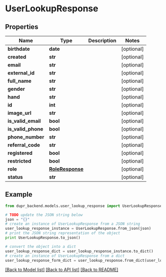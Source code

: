 # UserLookupResponse


## Properties
Name | Type | Description | Notes
------------ | ------------- | ------------- | -------------
**birthdate** | **date** |  | [optional] 
**created** | **str** |  | [optional] 
**email** | **str** |  | [optional] 
**external_id** | **str** |  | [optional] 
**full_name** | **str** |  | [optional] 
**gender** | **str** |  | [optional] 
**hand** | **str** |  | [optional] 
**id** | **int** |  | [optional] 
**image_url** | **str** |  | [optional] 
**is_valid_email** | **bool** |  | [optional] 
**is_valid_phone** | **bool** |  | [optional] 
**phone_number** | **str** |  | [optional] 
**referral_code** | **str** |  | [optional] 
**registered** | **bool** |  | [optional] 
**restricted** | **bool** |  | [optional] 
**role** | [**RoleResponse**](RoleResponse.md) |  | [optional] 
**status** | **str** |  | [optional] 

## Example

```python
from dupr_backend.models.user_lookup_response import UserLookupResponse

# TODO update the JSON string below
json = "{}"
# create an instance of UserLookupResponse from a JSON string
user_lookup_response_instance = UserLookupResponse.from_json(json)
# print the JSON string representation of the object
print UserLookupResponse.to_json()

# convert the object into a dict
user_lookup_response_dict = user_lookup_response_instance.to_dict()
# create an instance of UserLookupResponse from a dict
user_lookup_response_form_dict = user_lookup_response.from_dict(user_lookup_response_dict)
```
[[Back to Model list]](../README.md#documentation-for-models) [[Back to API list]](../README.md#documentation-for-api-endpoints) [[Back to README]](../README.md)


